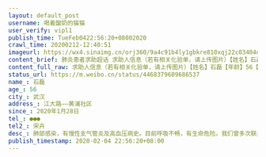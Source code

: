 ```yaml
---
layout: default_post
username: 喝着酸奶的猫猫
user_verify: vipl1
publish_time: TueFeb0422:56:20+08002020
crawl_time: 20200212-12:40:51
imageurl: https://wx4.sinaimg.cn/orj360/9a4c91b4ly1gbkre810xqj22c03404qp.jpg
content_brief: 肺炎患者求助超话 求助人信息（若有相关化验单，请上传图片）【姓名】石磊【年龄】56【所在城市】武汉【所在小区、社区】江大路——黄浦社区【患病时间】2020年1月28日【联系方式】●●●【其他紧急联系人】宋卉【病情描述】 肺部感染，有慢性支气管炎及高血压病史。目前呼吸不畅，有 ...全文
content_full_raw: 求助人信息（若有相关化验单，请上传图片）【姓名】石磊【年龄】56【所在城市】武汉【所在小区、社区】江大路——黄浦社区【患病时间】2020年1月28日【联系方式】●●●【其他紧急联系人】宋卉【病情描述】肺部感染，有慢性支气管炎及高血压病史。目前呼吸不畅，有生命危险。我们曾多次联系社区，未能得到答复。未进行核酸检测，医院也没有床位。自行居家隔离，但我们家有四口人不具备隔离条件。求大家帮帮我们。我妈妈也感染了，我真的很怕。#最新疫情地图##武汉日记#武汉
status_url: https://m.weibo.cn/status/4468379609686537
name_: 石磊
age_: 56
city_: 武汉
address_: 江大路——黄浦社区
since_: 2020年1月28日
tel_: ●●●
tel2_: 宋卉
desc_: 肺部感染，有慢性支气管炎及高血压病史。目前呼吸不畅，有生命危险。我们曾多次联系社区，未能得到答复。未进行核酸检测，医院也没有床位。自行居家隔离，但我们家有四口人不具备隔离条件。求大家帮帮我们。我妈妈也感染了，我真的很怕。#最新疫情地图##武汉日记#武汉
publish_timestamp: 2020-02-04 22:56:20+08:00
---
```

